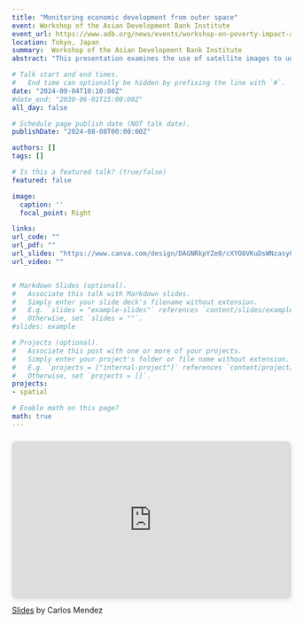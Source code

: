 ```yaml
---
title: "Monitoring economic development from outer space"
event: Workshop of the Asian Development Bank Institute   
event_url: https://www.adb.org/news/events/workshop-on-poverty-impact-and-vulnerability-estimator-system-solutions
location: Tokyo, Japan
summary:  Workshop of the Asian Development Bank Institute    
abstract: "This presentation examines the use of satellite images to understand and predict economic activities.  Beyond nighttime lights, significant development gaps within countries are observable through satellite data. The integration of large-scale geospatial data, including daytime images and GIS layers, enhances our understanding of poverty across multiple dimensions and scales. The combination of survey data with satellite imagery provides a more comprehensive tool for predicting and understanding economic development."

# Talk start and end times.
#   End time can optionally be hidden by prefixing the line with `#`.
date: "2024-09-04T10:10:00Z"
#date_end: "2030-06-01T15:00:00Z"
all_day: false

# Schedule page publish date (NOT talk date).
publishDate: "2024-08-08T00:00:00Z"

authors: []
tags: []

# Is this a featured talk? (true/false)
featured: false

image:
  caption: ''
  focal_point: Right

links:
url_code: ""
url_pdf: ""
url_slides: "https://www.canva.com/design/DAGNRkpYZe0/cXYO8VKuDsWNzasy0RQguQ/view?utm_content=DAGNRkpYZe0&utm_campaign=share_your_design&utm_medium=link&utm_source=shareyourdesignpanel"
url_video: ""


# Markdown Slides (optional).
#   Associate this talk with Markdown slides.
#   Simply enter your slide deck's filename without extension.
#   E.g. `slides = "example-slides"` references `content/slides/example-slides.md`.
#   Otherwise, set `slides = ""`.
#slides: example

# Projects (optional).
#   Associate this post with one or more of your projects.
#   Simply enter your project's folder or file name without extension.
#   E.g. `projects = ["internal-project"]` references `content/project/deep-learning/index.md`.
#   Otherwise, set `projects = []`.
projects:
- spatial

# Enable math on this page?
math: true
---
```





<div style="position: relative; width: 100%; height: 0; padding-top: 56.2500%;
 padding-bottom: 0; box-shadow: 0 2px 8px 0 rgba(63,69,81,0.16); margin-top: 1.6em; margin-bottom: 0.9em; overflow: hidden;
 border-radius: 8px; will-change: transform;">
  <iframe loading="lazy" style="position: absolute; width: 100%; height: 100%; top: 0; left: 0; border: none; padding: 0;margin: 0;"
    src="https:&#x2F;&#x2F;www.canva.com&#x2F;design&#x2F;DAGNRkpYZe0&#x2F;7IDtgzQKArKWJWETZFqjkA&#x2F;view?embed" allowfullscreen="allowfullscreen" allow="fullscreen">
  </iframe>
</div>
<a href="https:&#x2F;&#x2F;www.canva.com&#x2F;design&#x2F;DAGNRkpYZe0&#x2F;7IDtgzQKArKWJWETZFqjkA&#x2F;view?utm_content=DAGNRkpYZe0&amp;utm_campaign=designshare&amp;utm_medium=embeds&amp;utm_source=link" target="_blank" rel="noopener">Slides</a> by Carlos Mendez

